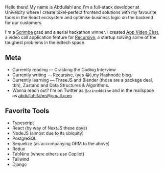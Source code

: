 Hello there! My name is Abdullahi and I'm a full-stack developer at Univelcity where I create pixel-perfect frontend solutions with my favourite tools in the React ecosystem and optimise business logic on the backend for our customers. 

I'm a [Scrimba](https://scrimba.com/) grad and a serial hackathon winner. I created [App Video Chat](https://collaboration-video-app.netlify.app), a video call application feature for [Recursive](https://www.canva.com/design/DAFPMoHye9w/jM91bHXy9ObSrr84Wf73Ow/view?utm_content=DAFPMoHye9w&utm_campaign=designshare&utm_medium=link&utm_source=homepage_design_menu#5), a startup solving some of the toughest problems in the edtech space.  

## Meta
* Currently reading — Cracking the Coding Interview
* Currently writing — [Recursive](https://abdullahifahm.hashnode.dev), (yes :joy:),my Hashnode blog. 
* Currently learning — ThreeJS and Blender (those are a package deal, tbh), Zustand and Data Structures & Algorithms.
* Wanna reach out? I'm on Twitter as `@zzinedddine` and in the mailspace as [abdullahifahm@gmail.com](mailto:abdullahifahm@gmail.com)

## Favorite Tools
* Typescript
* React (by way of NextJS these days)
* NodeJS (almost due to its ubiquity)
* PostgreSQL
* Sequelize (as accompanying ORM to the above)
* Redux
* TabNine (where others use Copilot)
* Tailwind
* Django

